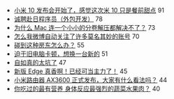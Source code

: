 - [小米 10 发布会开始了，感觉这次米 10 只是餐前甜点](https://www.v2ex.com/t/644283) 91
- [诚聘赴日程序员（外包开发）](https://www.v2ex.com/t/644235) 78
- [为什么 Mac 连一个小小的分卷解压都解决不了？](https://www.v2ex.com/t/644269) 73
- [怎么我微博自动关注了许多莫名其妙的账号](https://www.v2ex.com/t/644243) 70
- [碰到这种房东怎么办？](https://www.v2ex.com/t/644265) 55
- [迫于旧电脑卡顿，想换一台新的](https://www.v2ex.com/t/644192) 51
- [自如真的太坑了](https://www.v2ex.com/t/644275) 47
- [新版 Edge 真香啊！已经可当主力了！](https://www.v2ex.com/t/644291) 45
- [小米路由器 AX3600 正式发布，大家有什么看法吗？](https://www.v2ex.com/t/644332) 44
- [你吃过的最有营养 身体反应最强烈的蔬菜水果肉？](https://www.v2ex.com/t/644376) 40